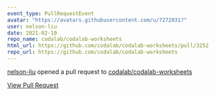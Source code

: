```yaml
---
event_type: PullRequestEvent
avatar: "https://avatars.githubusercontent.com/u/7272031?"
user: nelson-liu
date: 2021-02-10
repo_name: codalab/codalab-worksheets
html_url: https://github.com/codalab/codalab-worksheets/pull/3252
repo_url: https://github.com/codalab/codalab-worksheets
---
```


<a href='https://github.com/nelson-liu' target='_blank'>nelson-liu</a> opened a pull request to <a href='https://github.com/codalab/codalab-worksheets' target='_blank'>codalab/codalab-worksheets</a>

<a href='https://github.com/codalab/codalab-worksheets/pull/3252' target='_blank'>View Pull Request</a>